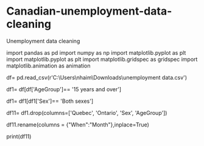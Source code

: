 # Canadian-unemployment-data-cleaning
Unemployment data cleaning

import pandas as pd
import numpy as np
import matplotlib.pyplot as plt
import matplotlib.pyplot as plt
import matplotlib.gridspec as gridspec
import matplotlib.animation as animation


df= pd.read_csv(r'C:\\Users\\nhaim\\Downloads\\unemployment data.csv')

df1=  df[df['AgeGroup']== '15 years and over']

df1= df1[df1['Sex']== 'Both sexes']



df11= df1.drop(columns=['Quebec', 'Ontario', 'Sex', 'AgeGroup'])



df11.rename(columns = {"When":"Month"},inplace=True)


print(df11)


